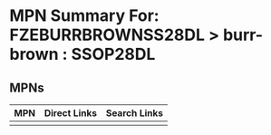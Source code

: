 



# MPN Summary For: FZEBURRBROWNSS28DL > burr-brown : SSOP28DL

## MPNs
  

|MPN|Direct Links|Search Links|
| :--- | :--- | :--- |
||||

